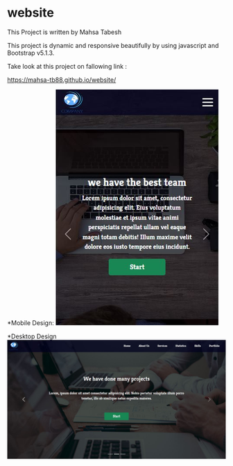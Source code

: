 # website
This Project is written by Mahsa Tabesh
 
This project is dynamic and responsive beautifully by using javascript and Bootstrap v5.1.3.

 Take look at this project on fallowing link :
 
 https://mahsa-tb88.github.io/website/
 
 
  *Mobile Design:
 <img src="p2.JPG" />
 
 *Desktop Design
 <img src="p1.JPG" width="700"/>

